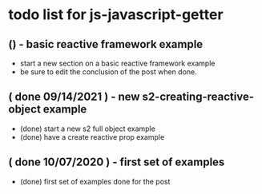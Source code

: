 # todo list for js-javascript-getter

## () - basic reactive framework example
* start a new section on a basic reactive framework example
* be sure to edit the conclusion of the post when done.

## ( done 09/14/2021 ) - new s2-creating-reactive-object example
* (done) start a new s2 full object example
* (done) have a create reactive prop example

## ( done 10/07/2020 ) - first set of examples
* (done) first set of examples done for the post